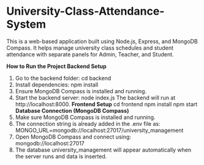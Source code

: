 # University-Class-Attendance-System
This is a web-based application built using Node.js, Express, and MongoDB Compass. It helps manage university class schedules and student attendance with separate panels for Admin, Teacher, and Student.

**How to Run the Project
Backend Setup**
1. Go to the backend folder:
 	cd backend
2. Install dependencies:
npm install
3. Ensure MongoDB Compass is installed and running.
4. Start the backend server:
node index.js
The backend will run at http://localhost:8000.
**Frontend Setup** 
cd frontend
npm install
npm start
**Database Connection (MongoDB Compass)**
1.	Make sure MongoDB Compass is installed and running.
2.	The connection string is already added in the .env file as:
MONGO_URL=mongodb://localhost:27017/university_management
3.	Open MongoDB Compass and connect using:
mongodb://localhost:27017
4.	The database university_management will appear automatically when the server runs and data is inserted.

